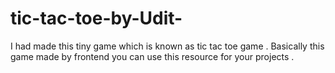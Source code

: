 # tic-tac-toe-by-Udit-
I had made this tiny game which is known as tic tac toe game . Basically this game made by frontend  you can use this resource for your projects .
